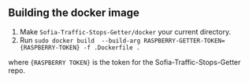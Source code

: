 ## Building the docker image
1. Make `Sofia-Traffic-Stops-Getter/docker` your current directory.
2. Run `sudo docker build  --build-arg RASPBERRY-GETTER-TOKEN={RASPBERRY-TOKEN} -f .Dockerfile .`

where `{RASPBERRY TOKEN}` is the token for the Sofia-Traffic-Stops-Getter repo.
